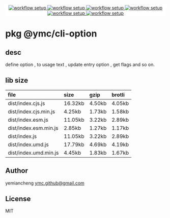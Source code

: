 <p align="center" style="background:white;">
<!-- github workflow stat:s -->
<!-- one line and center  -->
  <a href="https://github.com/YMC-GitHub">
    <img alt="workflow setup" src="https://img.shields.io/static/v1?label=pkg&message=done&color=ff69b4&style=flat-square" />
  </a>
  <a href="https://github.com/YMC-GitHub">
    <img alt="workflow setup" src="https://img.shields.io/static/v1?label=cod&message=done&color=ff69b4&style=flat-square" />
  </a>
    <a href="https://github.com/YMC-GitHub">
    <img alt="workflow setup" src="https://img.shields.io/static/v1?label=dep&message=done&color=ff69b4&style=flat-square" />
  </a>
  <a href="https://github.com/YMC-GitHub">
    <img alt="workflow setup" src="https://img.shields.io/static/v1?label=lin&message=done&color=ff69b4&style=flat-square" />
  </a>
    <a href="https://github.com/YMC-GitHub">
    <img alt="workflow setup" src="https://img.shields.io/static/v1?label=tes&message=fail&color=ff69b4&style=flat-square" />
  </a>
      <a href="https://github.com/YMC-GitHub">
    <img alt="workflow setup" src="https://img.shields.io/static/v1?label=pro&message=done&color=ff69b4&style=flat-square" />
  </a>


  <!-- https://img.shields.io/badge/<LABEL>-<MESSAGE>-<COLOR> -->
  <!-- https://img.shields.io/static/v1?label=<LABEL>&message=<MESSAGE>&color=<COLOR> -->
<!-- github workflow stat:e -->
</p>

# pkg @ymc/cli-option

## desc
define option , to usage text , update entry option , get flags and so on.

## lib size  
file | size | gzip | brotli
:---- | :---- | :---- | :----
dist/index.cjs.js | 16.32kb | 4.50kb | 4.05kb
dist/index.cjs.min.js | 4.25kb | 1.73kb | 1.58kb
dist/index.esm.js | 11.05kb | 3.22kb | 2.89kb
dist/index.esm.min.js | 2.85kb | 1.27kb | 1.17kb
dist/index.js | 11.05kb | 3.22kb | 2.89kb
dist/index.umd.js | 17.79kb | 4.69kb | 4.19kb
dist/index.umd.min.js | 4.45kb | 1.83kb | 1.67kb

## Author
yemiancheng <ymc.github@gmail.com>

## License
MIT